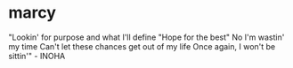# marcy
"Lookin' for purpose and what I'll define
"Hope for the best" No I'm wastin' my time
Can't let these chances get out of my life
Once again, I won't be sittin'" - INOHA
